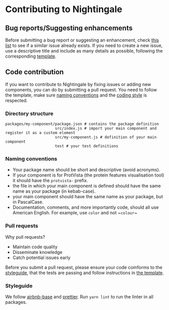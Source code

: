 # Contributing to Nightingale

## Bug reports/Suggesting enhancements

Before submitting a bug report or suggesting an enhancement, check [this list](https://github.com/ebi-webcomponents/nightingale/issues) to see if a similar issue already exists. If you need to create a new issue, use a descriptive title and include as many details as possible, following the corresponding [template](https://github.com/ebi-webcomponents/nightingale/issues/new/choose).

## Code contribution

If you want to contribute to Nightingale by fixing issues or adding new components, you can do by submitting a pull request. You need to follow the template, make sure [naming conventions](#naming-conventions) and the [coding style](#styleguide) is respected.

### Directory structure

```
packages/my-component/package.json # contains the package definition
                      src/index.js # import your main component and register it as a custom element
                      src/my-component.js # definition of your main component
                      test # your test definitions
```

### Naming conventions

- Your package name should be short and descriptive (avoid acronyms).
- If your component is for ProtVista (the protein features visualisation tool) it should have the `protvista-` prefix.
- the file in which your main component is defined should have the same name as your package (in kebab-case).
- your main component should have the same name as your package, but in PascalCase.
- Documentation, comments, and more importantly code, should all use American English. For example, use `color` and not ~`colour`~

### Pull requests

Why pull requests?

- Maintain code quality
- Disseminate knowledge
- Catch potential issues early

Before you submit a pull request, please ensure your code comforms to the [styleguide](#styleguide), that the tests are passing and follow instructions in [the template](https://github.com/ebi-webcomponents/protvista-uniprot/blob/master/pull_request_template.md).

### Styleguide

We follow [airbnb-base](https://github.com/airbnb/javascript) and [prettier](https://github.com/prettier/prettier-eslint). Run `yarn lint` to run the linter in all packages.
